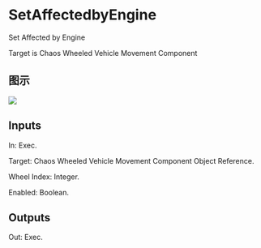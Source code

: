 # SetAffectedbyEngine

Set Affected by Engine

Target is Chaos Wheeled Vehicle Movement Component

## 图示

![]($-20221218-19042748.png)

## Inputs

In: Exec.

Target: Chaos Wheeled Vehicle Movement Component Object Reference.

Wheel Index: Integer.

Enabled: Boolean.  

## Outputs

Out: Exec.

